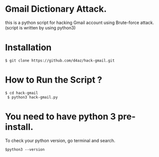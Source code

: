 # Gmail Dictionary Attack.

this is a python script for hacking Gmail account using Brute-force attack.
(script is written by using python3)


# Installation

    $ git clone https://github.com/d4az/hack-gmail.git


# How to Run the Script ? 

    $ cd hack-gmail
     $ python3 hack-gmail.py
         

# You need to have python 3 pre-install.
To check your python version, go terminal and search.

    $python3 --version
        
